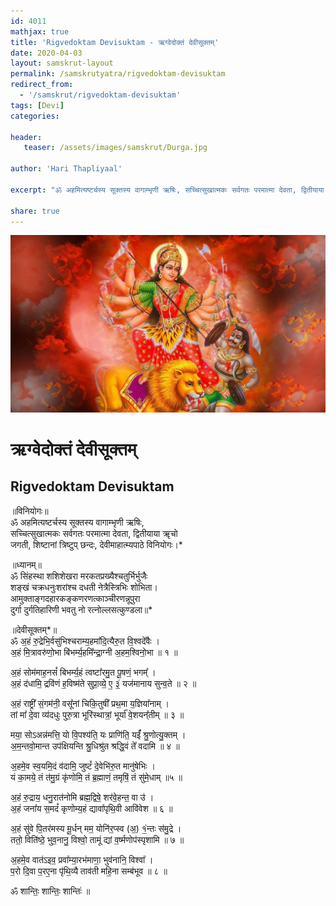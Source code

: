 ```yaml
---
id: 4011    
mathjax: true
title: 'Rigvedoktam Devisuktam - ऋग्वेदोक्तं देवीसूक्तम्'
date: 2020-04-03
layout: samskrut-layout 
permalink: /samskrutyatra/rigvedoktam-devisuktam
redirect_from: 
  - '/samskrut/rigvedoktam-devisuktam'
tags: [Devi]
categories:

header:
   teaser: /assets/images/samskrut/Durga.jpg

author: 'Hari Thapliyaal'

excerpt: "ॐ अहमित्यष्टर्चस्य सूक्तस्य वागाम्भृणी ऋषिः, सच्चित्सुखात्मकः सर्वगतः परमात्मा देवता, द्वितीयाया ॠचो जगती, शिष्टानां त्रिष्टुप् छन्दः, देवीमाहात्म्यपाठे विनियोगः।"

share: true
---
```

![](/assets/images/samskrut/Durga.jpg)

# ऋग्वेदोक्तं देवीसूक्तम्

## Rigvedoktam Devisuktam

॥विनियोगः॥  
ॐ अहमित्यष्टर्चस्य सूक्तस्य वागाम्भृणी ऋषिः,  
सच्चित्सुखात्मकः सर्वगतः परमात्मा देवता, द्वितीयाया ॠचो  
जगती, शिष्टानां त्रिष्टुप् छन्दः, देवीमाहात्म्यपाठे विनियोगः।\*

॥ध्यानम्॥  
ॐ सिंहस्था शशिशेखरा मरकतप्रख्यैश्‍चतुर्भिर्भुजैः  
शङ्खं चक्रधनुःशरांश्‍च दधती नेत्रैस्त्रिभिः शोभिता।  
आमुक्ताङ्गदहारकङ्कणरणत्काञ्चीरणन्नूपुरा  
दुर्गा दुर्गतिहारिणी भवतु नो रत्‍‌नोल्लसत्कुण्डला॥\*

॥देवीसूक्तम्\*॥  
ॐ अ॒हं रु॒द्रेभि॒र्वसु॑भिश्चराम्य॒हमा᳚दि॒त्यैरु॒त वि॒श्वदे᳚वैः ।  
अ॒हं मि॒त्रावरु॑णो॒भा बि॑भर्म्य॒हमि᳚न्द्रा॒ग्नी अ॒हम॒श्विनो॒भा ॥ १ ॥

अ॒हं सोम॑माह॒नसं᳚ बिभर्म्य॒हं त्वष्टा᳚रमु॒त पू॒षणं॒ भगम्᳚ ।  
अ॒हं द॑धामि॒ द्रवि॑णं ह॒विष्म॑ते सुप्रा॒व्ये॒ ए॒ ३॒॑ यज॑मानाय सुन्व॒ते ॥ २ ॥

अ॒हं राष्ट्री᳚ सं॒गम॑नी॒ वसू᳚नां चिकि॒तुषी᳚ प्रथ॒मा य॒ज्ञिया᳚नाम् ।  
तां मा᳚ दे॒वा व्य॑दधुः पुरु॒त्रा भूरि॑स्थात्रां॒ भूर्या᳚ वे॒शयन्᳚तीम् ॥ ३ ॥

मया॒ सोऽअन्न॑मत्ति॒ यो वि॒पश्य॑ति॒ यः प्राणि॑ति॒ यईं᳚ श्रु॒णोत्यु॒क्तम् ।  
अ॒म॒न्तवो॒मान्त उप॑क्षियन्ति श्रु॒धिश्रु॑त श्रद्धि॒वं ते᳚ वदामि ॥ ४ ॥

अ॒हमे॒व स्व॒यमि॒दं व॑दामि॒ जुष्टं᳚ दे॒वेभि॑रु॒त मानु॑षेभिः ।  
यं का॒मये॒ तं त॑मु॒ग्रं कृ॑णोमि॒ तं ब्र॒ह्माणं॒ तमृषिं॒ तं सु॑मे॒धाम् ॥५ ॥

अ॒हं रु॒द्राय॒ धनु॒रात॑नोमि ब्रह्म॒द्विषे॒ शर॑वे॒हन्त॒ वा उ॑ ।  
अ॒हं जना᳚य स॒मदं᳚ कृणोम्य॒हं द्यावा᳚पृथि॒वी आवि॑वेश ॥ ६ ॥

अ॒हं सु॑वे पि॒तर॑मस्य मू॒र्धन् मम॒ योनि॑र॒प्स्व (अ॒) १॒॑न्तः स॑मु॒द्रे ।  
ततो॒ विति॑ष्ठे॒ भुव॒नानु॒ विश्वो॒ तामूं द्यां व॒र्ष्मणोप॑स्पृशामि ॥ ७ ॥

अ॒हमे॒व वात॑ऽइव॒ प्रवा᳚म्या॒रभ॑माणा॒ भुव॑नानि॒ विश्वा᳚ ।  
प॒रो दि॒वा प॒रए॒ना पृ॑थि॒व्यै ताव॑ती महि॒ना सम्ब॑भूव ॥ ८ ॥

ॐ शान्तिः॒ शान्तिः॒ शान्तिः॑ ॥

